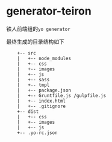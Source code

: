 generator-teiron
=====================

铁人前端组的`yo generator`

最终生成的目录结构如下

```
	+-- src
	|	+-- node_modules
	|	+-- css
	|	+--	images
	|	+-- js
	|	+--	sass
	|	+-- tmpl
	|	+-- package.json
	|	+-- Gruntfile.js /gulpfile.js
	|	+-- index.html
	|	+--	.gitignore
	+--	dist
	|	+--	css
	|	+--	images
	|	+--	js
	+-- .yo-rc.json
```